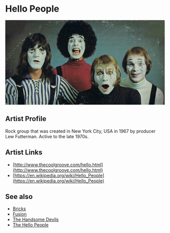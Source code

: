 # Hello People

![](../../assets/artists/Hello_People.png)

## Artist Profile

Rock group that was created in New York City, USA in 1967 by producer Lew Futterman. Active to the late 1970s.

## Artist Links

- [http://www.thecoolgroove.com/hello.html](http://www.thecoolgroove.com/hello.html)
- [https://en.wikipedia.org/wiki/Hello_People](https://en.wikipedia.org/wiki/Hello_People)


## See also

- [Bricks](Bricks.md)
- [Fusion](Fusion.md)
- [The Handsome Devils](The_Handsome_Devils.md)
- [The Hello People](The_Hello_People.md)
